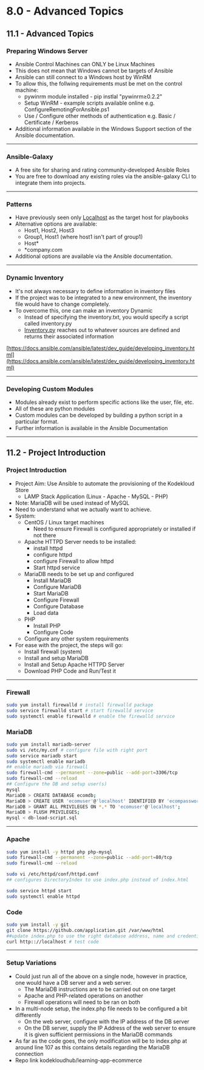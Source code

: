 # 8.0 - Advanced Topics

## 11.1 - Advanced Topics

### Preparing Windows Server

- Ansible Control Machines can ONLY be Linux Machines
- This does not mean that Windows cannot be targets of Ansible
- Ansible can still connect to a Windows host by WinRM
- To allow this, the follwing requirements must be met on the control machine:
  - pywinrm module installed - pip instlal "pywinrm≥0.2.2"
  - Setup WinRM - example scripts available online e.g. ConfigureRemotingForAnsible.ps1
  - Use / Configure other methods of authentication e.g. Basic / Certificate / Kerberos
- Additional information available in the Windows Support section of the Ansible documentation.

---

### Ansible-Galaxy

- A free site for sharing and rating community-developed Ansible Roles
- You are free to download any existing roles via the ansible-galaxy CLI to integrate them into projects.

---

### Patterns

- Have previously seen only [Localhost](http://Localhost) as the target host for playbooks
- Alternative options are available:
  - Host1, Host2, Host3
  - Group1, Host1 (where host1 isn't part of group1)
  - Host*
  - *company.com
- Additional options are available via the Ansible documentation.

---

### Dynamic Inventory

- It's not always necessary to define information in inventory files
- If the project was to be integrated to a new environment, the inventory file would have to change completely.
- To overcome this, one can make an inventory Dynamic
  - Instead of specifying the inventory.txt, you would specify a script called inventory.py
  - [Inventory.py](http://Inventory.py) reaches out to whatever sources are defined and returns their associated information

[https://docs.ansible.com/ansible/latest/dev_guide/developing_inventory.html](https://docs.ansible.com/ansible/latest/dev_guide/developing_inventory.html)

---

### Developing Custom Modules

- Modules already exist to perform specific actions like the user, file, etc.
- All of these are python modules
- Custom modules can be developed by building a python script in a particular format.
- Further information is available in the Ansible Documentation

---

## 11.2 - Project Introduction

### Project Introduction

- Project Aim: Use Ansible to automate the provisioning of the Kodekloud Store
  - LAMP Stack Application (Linux - Apache - MySQL - PHP)
- Note: MariaDB will be used instead of MySQL
- Need to understand what we actually want to achieve.
- System:
  - CentOS / Linux target machines
    - Need to ensure Firewall is configured appropriately or installed if not there
  - Apache HTTPD Server needs to be installed:
    - install httpd
    - configure httpd
    - configure Firewall to allow httpd
    - Start httpd service
  - MariaDB needs to be set up and configured
    - Install MariaDB
    - Configure MariaDB
    - Start MariaDB
    - Configure Firewall
    - Configure Database
    - Load data
  - PHP
    - Install PHP
    - Configure Code
  - Configure any other system requirements
- For ease with the project, the steps will go:
  - Install firewall (system)
  - Install and setup MariaDB
  - Install and Setup Apache HTTPD Server
  - Download PHP Code and Run/Test it

---

### Firewall

```bash
sudo yum install firewalld # install firewalld package
sudo service firewalld start # start firewalld service
sudo systemctl enable firewalld # enable the firewalld service
```

### MariaDB

```bash
sudo yum install mariadb-server
sudo vi /etc/my.cnf # configure file with right port
sudo service mariadb start
sudo systemctl enable mariadb
## enable mariadb via firewall
sudo firewall-cmd --permanent --zone=public --add-port=3306/tcp
sudo firewall-cmd --reload
## Configure the DB and setup user(s)
mysql
MariaDB > CREATE DATABASE ecomdb;
MariaDB > CREATE USER 'ecomuser'@'localhost' IDENTIFIED BY 'ecompassword';
MariaDB > GRANT ALL PRIVILEGES ON *.* TO 'ecomuser'@'localhost';
MariaDB > FLUSH PRIVILEGES;
mysql < db-load-script.sql
```

---

### Apache

```bash
sudo yum install -y httpd php php-mysql
sudo firewall-cmd --permanent --zone=public --add-port=80/tcp
sudo firewall-cmd --reload

sudo vi /etc/httpd/conf/httpd.conf
## configures DirectoryIndex to use index.php instead of index.html

sudo service httpd start
sudo systemctl enable httpd
```

### Code

```bash
sudo yum install -y git
git clone https://github.com/application.git /var/www/html
##update index.php to use the right database address, name and credentials
curl http:://localhost # test code
```

---

### Setup Variations

- Could just run all of the above on a single node, however in practice, one would have a DB server and a web server.
  - The MariaDB instructions are to be carried out on one target
  - Apache and PHP-related operations on another
  - Firewall operations will need to be ran on both
- In a multi-node setup, the index.php file needs to be configured a bit differently
  - On the web server, configure with the IP address of the DB server
  - On the DB server, supply the IP Address of the web server to ensure it is given sufficient permissions in the MariaDB commands
- As far as the code goes, the only modification will be to index.php at around line 107 as this contains details regarding the MariaDB connection
- Repo link kodekloudhub/learning-app-ecommerce

